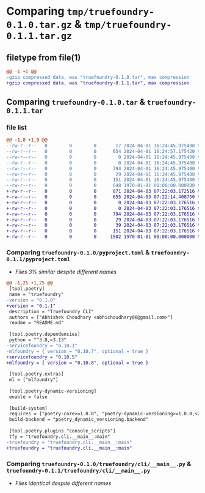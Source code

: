 # Comparing `tmp/truefoundry-0.1.0.tar.gz` & `tmp/truefoundry-0.1.1.tar.gz`

## filetype from file(1)

```diff
@@ -1 +1 @@
-gzip compressed data, was "truefoundry-0.1.0.tar", max compression
+gzip compressed data, was "truefoundry-0.1.1.tar", max compression
```

## Comparing `truefoundry-0.1.0.tar` & `truefoundry-0.1.1.tar`

### file list

```diff
@@ -1,8 +1,9 @@
--rw-r--r--   0        0        0       17 2024-04-01 16:24:45.975400 truefoundry-0.1.0/README.md
--rw-r--r--   0        0        0      654 2024-04-01 16:24:57.175420 truefoundry-0.1.0/pyproject.toml
--rw-r--r--   0        0        0        0 2024-04-01 16:24:45.975400 truefoundry-0.1.0/truefoundry/__init__.py
--rw-r--r--   0        0        0        0 2024-04-01 16:24:45.975400 truefoundry-0.1.0/truefoundry/cli/__init__.py
--rw-r--r--   0        0        0      794 2024-04-01 16:24:45.975400 truefoundry-0.1.0/truefoundry/cli/__main__.py
--rw-r--r--   0        0        0       29 2024-04-01 16:24:45.975400 truefoundry-0.1.0/truefoundry/deploy/__init__.py
--rw-r--r--   0        0        0      151 2024-04-01 16:24:45.975400 truefoundry-0.1.0/truefoundry/ml/__init__.py
--rw-r--r--   0        0        0      648 1970-01-01 00:00:00.000000 truefoundry-0.1.0/PKG-INFO
+-rw-r--r--   0        0        0      871 2024-04-03 07:22:03.172516 truefoundry-0.1.1/README.md
+-rw-r--r--   0        0        0      655 2024-04-03 07:22:14.400750 truefoundry-0.1.1/pyproject.toml
+-rw-r--r--   0        0        0        0 2024-04-03 07:22:03.176516 truefoundry-0.1.1/truefoundry/__init__.py
+-rw-r--r--   0        0        0        0 2024-04-03 07:22:03.176516 truefoundry-0.1.1/truefoundry/cli/__init__.py
+-rw-r--r--   0        0        0      794 2024-04-03 07:22:03.176516 truefoundry-0.1.1/truefoundry/cli/__main__.py
+-rw-r--r--   0        0        0       29 2024-04-03 07:22:03.176516 truefoundry-0.1.1/truefoundry/deploy/__init__.py
+-rw-r--r--   0        0        0       39 2024-04-03 07:22:03.176516 truefoundry-0.1.1/truefoundry/langchain/__init__.py
+-rw-r--r--   0        0        0      151 2024-04-03 07:22:03.176516 truefoundry-0.1.1/truefoundry/ml/__init__.py
+-rw-r--r--   0        0        0     1502 1970-01-01 00:00:00.000000 truefoundry-0.1.1/PKG-INFO
```

### Comparing `truefoundry-0.1.0/pyproject.toml` & `truefoundry-0.1.1/pyproject.toml`

 * *Files 3% similar despite different names*

```diff
@@ -1,25 +1,25 @@
 [tool.poetry]
 name = "truefoundry"
-version = "0.1.0"
+version = "0.1.1"
 description = "Truefoundry CLI"
 authors = ["Abhishek Choudhary <abhichoudhary06@gmail.com>"]
 readme = "README.md"
 
 [tool.poetry.dependencies]
 python = "^3.8,<3.13"
-servicefoundry = "0.10.1"
-mlfoundry = { version = "0.10.7", optional = true }
+servicefoundry = "0.10.5"
+mlfoundry = { version = "0.10.8", optional = true }
 
 [tool.poetry.extras]
 ml = ["mlfoundry"]
 
 [tool.poetry-dynamic-versioning]
 enable = false
 
 [build-system]
 requires = ["poetry-core>=1.0.0", "poetry-dynamic-versioning>=1.0.0,<2.0.0"]
 build-backend = "poetry_dynamic_versioning.backend"
 
 [tool.poetry.plugins."console_scripts"]
 tfy = "truefoundry.cli.__main__:main"
-truefoundry = "truefoundry.cli.__main__:main"
+truefoundry = "truefoundry.cli.__main__:main"
```

### Comparing `truefoundry-0.1.0/truefoundry/cli/__main__.py` & `truefoundry-0.1.1/truefoundry/cli/__main__.py`

 * *Files identical despite different names*

